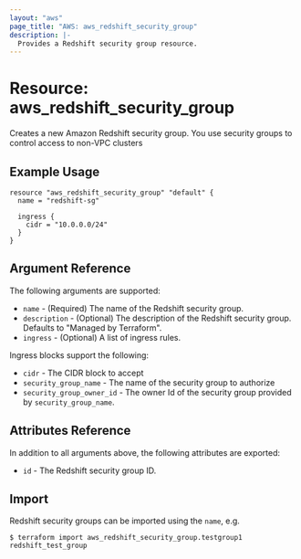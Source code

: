 ```yaml
---
layout: "aws"
page_title: "AWS: aws_redshift_security_group"
description: |-
  Provides a Redshift security group resource.
---
```


# Resource: aws_redshift_security_group

Creates a new Amazon Redshift security group. You use security groups to control access to non-VPC clusters

## Example Usage

```hcl
resource "aws_redshift_security_group" "default" {
  name = "redshift-sg"

  ingress {
    cidr = "10.0.0.0/24"
  }
}
```

## Argument Reference

The following arguments are supported:

* `name` - (Required) The name of the Redshift security group.
* `description` - (Optional) The description of the Redshift security group. Defaults to "Managed by Terraform".
* `ingress` - (Optional) A list of ingress rules.

Ingress blocks support the following:

* `cidr` - The CIDR block to accept
* `security_group_name` - The name of the security group to authorize
* `security_group_owner_id` - The owner Id of the security group provided
  by `security_group_name`.

## Attributes Reference

In addition to all arguments above, the following attributes are exported:

* `id` - The Redshift security group ID.

## Import

Redshift security groups can be imported using the `name`, e.g.

```
$ terraform import aws_redshift_security_group.testgroup1 redshift_test_group
```
